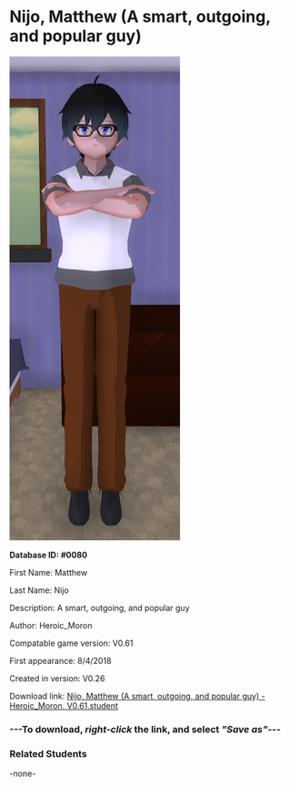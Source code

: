 # Nijo, Matthew (A smart, outgoing, and popular guy)

<img src="../../Files/Images/Nijo, Matthew (A smart, outgoing, and popular guy).png" title="Nijo, Matthew (A smart, outgoing, and popular guy) - Heroic_Moron, V0.61">

**Database ID: #0080**

First Name: Matthew

Last Name: Nijo

Description: A smart, outgoing, and popular guy

Author: Heroic_Moron

Compatable game version: V0.61

First appearance: 8/4/2018

Created in version: V0.26

Download link: <a href="https://raw.githubusercontent.com/Arbiter1223/Daigaku-Gurashi-Custom-Students/master/Files/Student%20Files/Nijo%2C%20Matthew%20(A%20smart%2C%20outgoing%2C%20and%20popular%20guy)%20-%20Heroic_Moron%2C%20V0.61.student">Nijo, Matthew (A smart, outgoing, and popular guy) - Heroic_Moron, V0.61.student</a>

### ---**To download, _right-click_ the link, and select _"Save as"_**---

### Related Students

-none-

